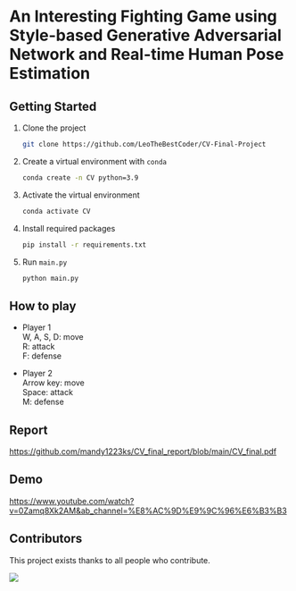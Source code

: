# An Interesting Fighting Game using Style-based Generative Adversarial Network and Real-time Human Pose Estimation

## Getting Started
1. Clone the project
    ```bash
    git clone https://github.com/LeoTheBestCoder/CV-Final-Project
    ```
1. Create a virtual environment with `conda`
    ```bash
    conda create -n CV python=3.9
    ```

1. Activate the virtual environment
    ```bash 
    conda activate CV
    ```

1. Install required packages
    ```bash
    pip install -r requirements.txt
    ```

1. Run `main.py`
	```bash
	python main.py
	```

## How to play
- Player 1  
W, A, S, D: move  
R: attack  
F: defense  

- Player 2  
Arrow key: move  
Space: attack  
M: defense

## Report
https://github.com/mandy1223ks/CV_final_report/blob/main/CV_final.pdf

## Demo
https://www.youtube.com/watch?v=0Zamq8Xk2AM&ab_channel=%E8%AC%9D%E9%9C%96%E6%B3%B3

## Contributors

This project exists thanks to all people who contribute.

<a href="https://github.com/LeoTheBestCoder/CV-Final-Project/graphs/contributors">
  <img src="https://contrib.rocks/image?repo=LeoTheBestCoder/CV-Final-Project" />
</a>
